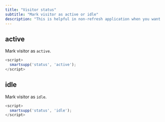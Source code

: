 ```yaml
---
title: "Visitor status"
subtitle: "Mark visitor as active or idle"
description: "This is helpful in non-refresh application when you want setup activity manually."
---
```


## active

Mark visitor as `active`.

```js
<script>
  smartsupp('status', 'active');
</script>
```

## idle

Mark visitor as `idle`.

```js
<script>
  smartsupp('status', 'idle');
</script>
```